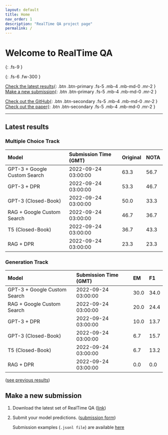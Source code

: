 ```yaml
---
layout: default
title: Home
nav_order: 1
description: "RealTime QA project page"
permalink: /
---
```


# Welcome to RealTime QA
{: .fs-9 }


{: .fs-6 .fw-300 }

[Check the latest results](#latest-results){: .btn .btn-primary .fs-5 .mb-4 .mb-md-0 .mr-2 } [Make a new submission](#make-a-new-submission){: .btn .btn-primary .fs-5 .mb-4 .mb-md-0 .mr-2 }

[Check out the GitHub](https://github.com/realtimeqa/realtimeqa_public){: .btn .btn-secondary .fs-5 .mb-4 .mb-md-0 .mr-2 } [Check out the paper](https://arxiv.org/abs/2207.13332){: .btn .btn-secondary .fs-5 .mb-4 .mb-md-0 .mr-2 }

---

## Latest results 

### Multiple Choice Track

| Model        | Submission Time (GMT) | Original | NOTA | 
|:-------------|:---------|:---------|:-----|
|GPT-3 + Google Custom Search|2022-09-24 03:00:00|63.3|56.7|
|GPT-3 + DPR|2022-09-24 03:00:00|53.3|46.7|
|GPT-3 (Closed-Book)|2022-09-24 03:00:00|50.0|33.3|
|RAG + Google Custom Search|2022-09-24 03:00:00|46.7|36.7|
|T5 (Closed-Book)|2022-09-24 03:00:00|36.7|43.3|
|RAG + DPR|2022-09-24 03:00:00|23.3|23.3|



### Generation Track

| Model        | Submission Time (GMT) | EM | F1 | 
|:-------------|:---------|:---------|:-----|
|GPT-3 + Google Custom Search|2022-09-24 03:00:00|30.0|34.0|
|RAG + Google Custom Search|2022-09-24 03:00:00|20.0|24.4|
|GPT-3 + DPR|2022-09-24 03:00:00|10.0|13.7|
|GPT-3 (Closed-Book)|2022-09-24 03:00:00|6.7|15.7|
|T5 (Closed-Book)|2022-09-24 03:00:00|6.7|13.2|
|RAG + DPR|2022-09-24 03:00:00|0.0|0.0|



([see previous results](https://realtimeqa.github.io/docs/results/2022/))

## Make a new submission

1. Download the latest set of RealTime QA ([link](https://github.com/realtimeqa/realtimeqa_public))

1. Submit your model predictions. ([submission form](https://forms.gle/6xANYtedAf8UrqyY8))

    Submission examples (`.jsonl file`) are available [here](https://github.com/realtimeqa/realtimeqa_public/tree/main/baseline_results)
